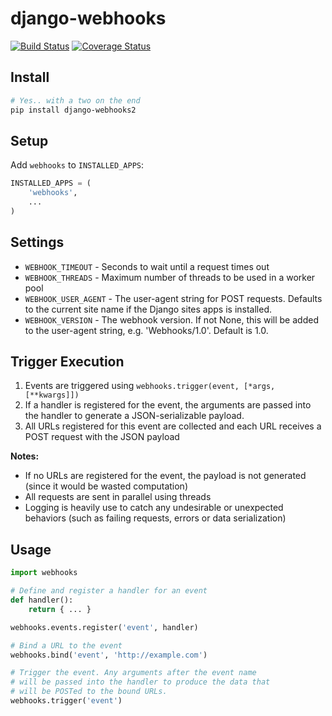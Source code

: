 # django-webhooks

[![Build Status](https://travis-ci.org/cbmi/django-webhooks.png?branch=master)](https://travis-ci.org/cbmi/django-webhooks)
[![Coverage Status](https://coveralls.io/repos/cbmi/django-webhooks/badge.png?branch=master)](https://coveralls.io/r/cbmi/django-webhooks?branch=master)



## Install

```bash
# Yes.. with a two on the end
pip install django-webhooks2
```

## Setup

Add `webhooks` to `INSTALLED_APPS`:

```python
INSTALLED_APPS = (
    'webhooks',
    ...
)
```

## Settings

- `WEBHOOK_TIMEOUT` - Seconds to wait until a request times out
- `WEBHOOK_THREADS` - Maximum number of threads to be used in a worker pool
- `WEBHOOK_USER_AGENT` - The user-agent string for POST requests. Defaults to the current site name if the Django sites apps is installed.
- `WEBHOOK_VERSION` - The webhook version. If not None, this will be added to the user-agent string, e.g. 'Webhooks/1.0'. Default is 1.0.

## Trigger Execution

1. Events are triggered using `webhooks.trigger(event, [*args, [**kwargs]])`
2. If a handler is registered for the event, the arguments are passed into the handler to generate a JSON-serializable payload.
3. All URLs registered for this event are collected and each URL receives a POST request with the JSON payload

**Notes:**

- If no URLs are registered for the event, the payload is not generated (since it would be wasted computation)
- All requests are sent in parallel using threads
- Logging is heavily use to catch any undesirable or unexpected behaviors (such as failing requests, errors or data serialization)

## Usage

```python
import webhooks

# Define and register a handler for an event
def handler():
    return { ... }

webhooks.events.register('event', handler)

# Bind a URL to the event
webhooks.bind('event', 'http://example.com')

# Trigger the event. Any arguments after the event name
# will be passed into the handler to produce the data that
# will be POSTed to the bound URLs.
webhooks.trigger('event')
```
